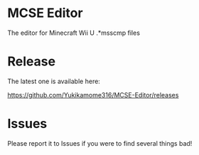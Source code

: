 # MCSE Editor
The editor for Minecraft Wii U .*msscmp files

# Release
The latest one is available here:

https://github.com/Yukikamome316/MCSE-Editor/releases

# Issues
Please report it to Issues if you were to find several things bad!
